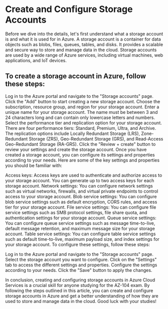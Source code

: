 # Create and Configure Storage Accounts

Before we dive into the details, let's first understand what a storage account is and what it is used for in Azure. A storage account is a container for data objects such as blobs, files, queues, tables, and disks. It provides a scalable and secure way to store and manage data in the cloud. Storage accounts are used by a wide range of Azure services, including virtual machines, web applications, and IoT devices.

## To create a storage account in Azure, follow these steps:

Log in to the Azure portal and navigate to the "Storage accounts" page.
Click the "Add" button to start creating a new storage account.
Choose the subscription, resource group, and region for your storage account.
Enter a unique name for your storage account. The name must be between 3 and 24 characters long and can contain only lowercase letters and numbers.
Select the performance tier and replication option for your storage account. There are four performance tiers: Standard, Premium, Ultra, and Archive. The replication options include Locally Redundant Storage (LRS), Zone-Redundant Storage (ZRS), Geo-Redundant Storage (GRS), and Read-Access Geo-Redundant Storage (RA-GRS).
Click the "Review + create" button to review your settings and create the storage account.
Once you have created a storage account, you can configure its settings and properties according to your needs. Here are some of the key settings and properties you should be familiar with:

Access keys: Access keys are used to authenticate and authorize access to your storage account. You can generate up to two access keys for each storage account.
Network settings: You can configure network settings such as virtual networks, firewalls, and virtual private endpoints to control access to your storage account.
Blob service settings: You can configure blob service settings such as default encryption, CORS rules, and access tier for your storage account.
File service settings: You can configure file service settings such as SMB protocol settings, file share quota, and authentication settings for your storage account.
Queue service settings: You can configure queue service settings such as message time-to-live, default message retention, and maximum message size for your storage account.
Table service settings: You can configure table service settings such as default time-to-live, maximum payload size, and index settings for your storage account.
To configure these settings, follow these steps:

Log in to the Azure portal and navigate to the "Storage accounts" page.
Select the storage account you want to configure.
Click on the "Settings" tab to access the different settings and properties.
Configure the settings according to your needs.
Click the "Save" button to apply the changes.

In conclusion, creating and configuring storage accounts in Azure Cloud Services is a crucial skill for anyone studying for the AZ-104 exam. By following the steps outlined in this article, you can create and configure storage accounts in Azure and get a better understanding of how they are used to store and manage data in the cloud. Good luck with your studies!